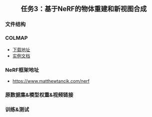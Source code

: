 <h2 style="text-align: center;"> 任务3：基于NeRF的物体重建和新视图合成 </h2>

### 文件结构

### COLMAP
- [下载地址](https://github.com/colmap/colmap)
- [实例文档](https://colmap.github.io/tutorial.html)
  
### NeRF框架地址
- https://www.matthewtancik.com/nerf

### 原数据集&模型权重&视频链接

### 训练&测试